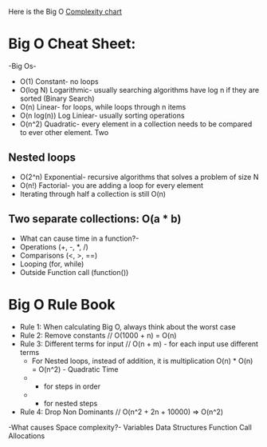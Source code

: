 Here is the Big O [Complexity chart](../big_o_complexity_chart.png)

# Big O Cheat Sheet:
-Big Os-
- O(1) Constant- no loops
- O(log N) Logarithmic- usually searching algorithms have log n if they are sorted (Binary Search)
- O(n) Linear- for loops, while loops through n items
- O(n log(n)) Log Liniear- usually sorting operations
- O(n^2) Quadratic- every element in a collection needs to be compared to ever other element. Two
## Nested loops
- O(2^n) Exponential- recursive algorithms that solves a problem of size N
- O(n!) Factorial- you are adding a loop for every element
- Iterating through half a collection is still O(n)
## Two separate collections: O(a * b)
- What can cause time in a function?-
- Operations (+, -, *, /)
- Comparisons (<, >, ==)
- Looping (for, while)
- Outside Function call (function())
# Big O Rule Book
- Rule 1: When calculating Big O, always think about the worst case
- Rule 2: Remove constants // O(1000 + n) = O(n)
- Rule 3: Different terms for input // O(n + m) - for each input use different terms
    - For Nested loops, instead of addition, it is multiplication O(n) * O(n) = O(n^2) - Quadratic Time
    - + for steps in order
    - * for nested steps
- Rule 4: Drop Non Dominants // O(n^2 + 2n + 10000) => O(n^2)

-What causes Space complexity?-
Variables
Data Structures
Function Call
Allocations
